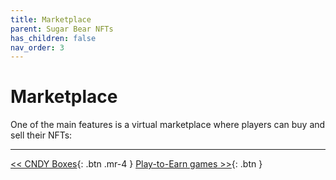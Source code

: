 ```yaml
---
title: Marketplace
parent: Sugar Bear NFTs
has_children: false
nav_order: 3
---
```


# Marketplace

One of the main features is a virtual marketplace where players can buy and sell their NFTs:

---

[<< CNDY Boxes](https://sugarverse.github.io/3_5_cndy_boxes.html){: .btn .mr-4 }
[Play-to-Earn games >>](https://sugarverse.github.io/4_play_to_earn_games.html){: .btn }
